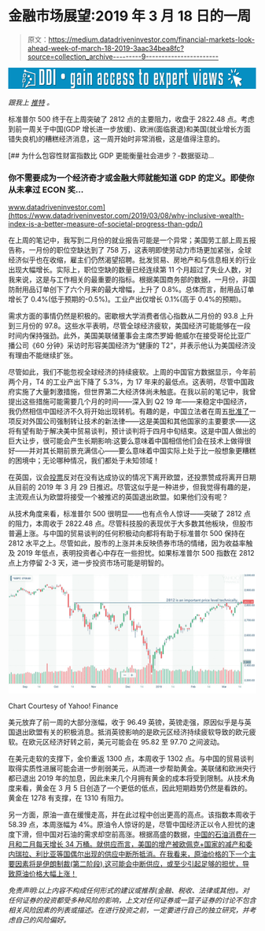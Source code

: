 # 金融市场展望:2019 年 3 月 18 日的一周

> 原文：<https://medium.datadriveninvestor.com/financial-markets-look-ahead-week-of-march-18-2019-3aac34bea8fc?source=collection_archive---------9----------------------->

[![](img/42a33a2d12080ad4c32e8dd767d5e2ec.png)](http://www.track.datadriveninvestor.com/1B9E)

*跟我上* [*推特*](https://twitter.com/LecturingTrader?lang=en) *。*

标准普尔 500 终于在上周突破了 2812 点的主要阻力，收盘于 2822.48 点。考虑到前一周关于中国(GDP 增长进一步放缓)、欧洲(面临衰退)和美国(就业增长方面错失良机)的糟糕经济消息，这一周开始时非常消极，这是值得注意的。

[](https://www.datadriveninvestor.com/2019/03/08/why-inclusive-wealth-index-is-a-better-measure-of-societal-progress-than-gdp/) [## 为什么包容性财富指数比 GDP 更能衡量社会进步？-数据驱动…

### 你不需要成为一个经济奇才或金融大师就能知道 GDP 的定义。即使你从未拿过 ECON 奖…

www.datadriveninvestor.com](https://www.datadriveninvestor.com/2019/03/08/why-inclusive-wealth-index-is-a-better-measure-of-societal-progress-than-gdp/) 

在上周的笔记中，我写到二月份的就业报告可能是一个异常；美国劳工部上周五报告称，一月份的职位空缺达到了 758 万，这表明即使劳动力市场更加紧张，全球经济似乎也在收缩，雇主们仍然渴望招聘。批发贸易、房地产和与信息相关的行业出现大幅增长。实际上，职位空缺的数量已经连续第 11 个月超过了失业人数，对我来说，这是与工作相关的最重要的指标。根据美国商务部的数据，一月份，非国防耐用品订单创下了六个月来的最大增幅，上升了 0.8%。总体而言，耐用品订单增长了 0.4%(低于预期的-0.5%)。工业产出仅增长 0.1%(高于 0.4%的预期)。

需求方面的事情仍然是积极的。密歇根大学消费者信心指数从二月份的 93.8 上升到三月份的 97.8。这些水平表明，尽管全球经济疲软，美国经济可能能够在一段时间内保持强劲。此外，美国美联储董事会主席杰罗姆·鲍威尔在接受哥伦比亚广播公司《60 分钟》采访时形容美国经济为“健康的 T2”，并表示他认为美国经济没有理由不能继续扩张。

尽管如此，我们不能忽视全球经济的持续疲软。上周的中国官方数据显示，今年前两个月，T4 的工业产出下降了 5.3%，为 17 年来的最低点。这表明，尽管中国政府实施了大量刺激措施，但世界第二大经济体尚未触底。在我以前的笔记中，我曾提出这些措施可能需要几个月的时间——深入到 Q2 19 年——来稳定中国经济，我仍然相信中国经济不久将开始出现转机。有趣的是，中国立法者在周五[批准了](https://www.marketwatch.com/story/china-approves-law-against-forced-tech-transfers-to-appease-us-2019-03-14)一项反对外国公司强制转让技术的新法律——这是美国和其他国家的主要要求——这将有望有助于解决美中贸易谈判，预计谈判将于四月中旬结束。这是中国人做出的巨大让步，很可能会产生长期影响:这要么意味着中国相信他们会在技术上做得很好——并对其长期前景充满信心——要么意味着中国实际上处于比一般想象更糟糕的困境中；无论哪种情况，我们都处于未知领域！

在英国，议会[投票](https://www.nytimes.com/2019/03/15/opinion/brexit-vote-extension-parliament-may.html)反对在没有达成协议的情况下离开欧盟，还投票赞成将离开日期从目前的 2019 年 3 月 29 日推迟。尽管这似乎是一种进步，但我觉得有趣的是，主流观点认为欧盟将接受一个被推迟的英国退出欧盟。如果他们没有呢？

从技术角度来看，标准普尔 500 很明显——也有点令人惊讶——突破了 2812 点的阻力，本周收于 2822.48 点。尽管科技股的表现优于大多数其他板块，但股市普遍上涨。与中国的贸易谈判的任何积极动向都将有助于标准普尔 500 保持在 2812 水平之上。尽管如此，股市的上涨并未反映债券市场的情绪，因为收益率触及 2019 年低点，表明投资者心中存在一些担忧。如果标准普尔 500 指数在 2812 点上方停留 2-3 天，进一步投资市场可能是明智的。

![](img/f9a401f3b9a55d2f52abfbd922815e6b.png)

Chart Courtesy of Yahoo! Finance

美元放弃了前一周的大部分涨幅，收于 96.49 英镑，英镑走强，原因似乎是与英国退出欧盟有关的积极消息。抵消英镑影响的是欧元区经济持续疲软导致的欧元疲软。在欧元区经济好转之前，美元可能会在 95.82 至 97.70 之间波动。

在美元走软的支撑下，金价重返 1300 点，本周收于 1302 点。与中国的贸易谈判取得实质性进展可能会进一步削弱美元，从而进一步帮助黄金。美联储和欧洲央行都已退出 2019 年的加息，因此未来几个月拥有黄金的成本将受到限制。从技术角度来看，黄金在 3 月 5 日创造了一个更低的低点，因此短期趋势仍然是看跌的。黄金在 1278 有支撑，在 1310 有阻力。

另一方面，原油一直在缓慢走高，并在此过程中创出更高的高点。该指数本周收于 58.39 点，本周涨幅为 4%。原油令人惊讶的是，尽管中国经济正以令人担忧的速度下滑，但中国对石油的需求却空前高涨。根据高盛的数据，[中国的石油消费在一月和二月每天增长 34 万桶。就供应而言，美国的增产被欧佩克+国家的减产和委内瑞拉、利比亚等国偶尔出现的供应中断所抵消。在我看来，原油价格的下一个主要因素将是伊朗制裁(第二阶段),这可能会中断供应，或至少引起足够的担忧，导致原油价格大幅上涨！](https://shipandbunker.com/news/am/792860-crude-up-41-percent-as-goldman-insists-oil-market-is-robust)

*免责声明:以上内容不构成任何形式的建议或推荐(金融、税收、法律或其他)。对任何证券的投资都受多种风险的影响，上文对任何证券或一篮子证券的讨论不包含相关风险因素的列表或描述。在进行投资之前，一定要进行自己的独立研究，并考虑自己的风险偏好。*